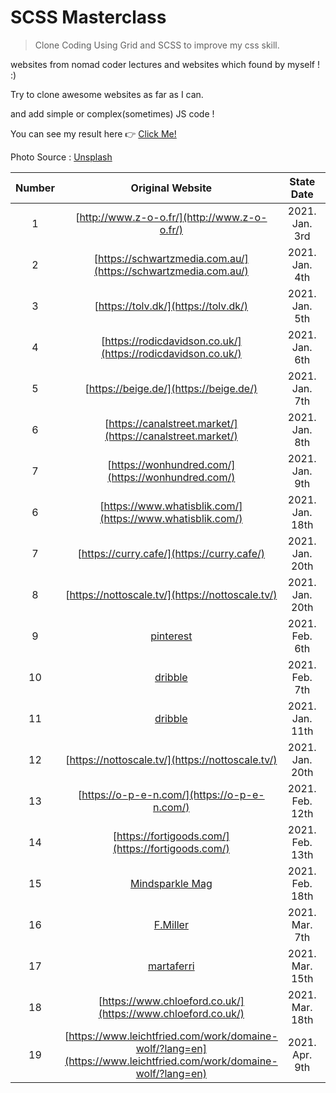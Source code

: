 # SCSS Masterclass

> Clone Coding Using Grid and SCSS to improve my css skill.

websites from nomad coder lectures and websites which found by myself ! :)

Try to clone awesome websites as far as I can.

and add simple or complex(sometimes) JS code !

You can see my result here 👉 [Click Me!](https://dkssyddico.github.io/scss-practice/)

Photo Source : [Unsplash](https://source.unsplash.com/random)

| Number |                                                                                            Original Website                                                                                             |   State Date    |    End Date     | Complete |
| :----: | :-----------------------------------------------------------------------------------------------------------------------------------------------------------------------------------------------------: | :-------------: | :-------------: | :------: |
|   1    |                                                                              [http://www.z-o-o.fr/](http://www.z-o-o.fr/)                                                                               | 2021. Jan. 3rd  | 2021. Jan. 3rd  |    ✅    |
|   2    |                                                                     [https://schwartzmedia.com.au/](https://schwartzmedia.com.au/)                                                                      | 2021. Jan. 4th  | 2021. Jan. 4th  |    ✅    |
|   3    |                                                                                  [https://tolv.dk/](https://tolv.dk/)                                                                                   | 2021. Jan. 5th  | 2021. Jan. 5th  |    ✅    |
|   4    |                                                                      [https://rodicdavidson.co.uk/](https://rodicdavidson.co.uk/)                                                                       | 2021. Jan. 6th  | 2021. Jan. 6th  |    ✅    |
|   5    |                                                                                 [https://beige.de/](https://beige.de/)                                                                                  | 2021. Jan. 7th  | 2021. Jan. 7th  |    ✅    |
|   6    |                                                                       [https://canalstreet.market/](https://canalstreet.market/)                                                                        | 2021. Jan. 8th  | 2021. Jan. 8th  |    ✅    |
|   7    |                                                                           [https://wonhundred.com/](https://wonhundred.com/)                                                                            | 2021. Jan. 9th  | 2021. Jan. 9th  |    ✅    |
|   6    |                                                                       [https://www.whatisblik.com/](https://www.whatisblik.com/)                                                                        | 2021. Jan. 18th | 2021. Jan. 18th |    ✅    |
|   7    |                                                                               [https://curry.cafe/](https://curry.cafe/)                                                                                | 2021. Jan. 20th | 2021. Jan. 20th |    ✅    |
|   8    |                                                                            [https://nottoscale.tv/](https://nottoscale.tv/)                                                                             | 2021. Jan. 20th | 2021. Jan. 20th |    ✅    |
|   9    |                                                                     [pinterest](https://www.pinterest.co.kr/pin/14988611239458562/)                                                                     | 2021. Feb. 6th  | 2021. Feb. 6th  |    ✅    |
|   10   |                                                             [dribble](https://dribbble.com/shots/14677571-Doland-Itinerary-Travel-Planner)                                                              | 2021. Feb. 7th  | 2021. Feb. 7th  |    ✅    |
|   11   | [dribble](https://dribbble.com/shots/10474951-Creative-Travel-Website-Design?utm_source=pinterest&utm_campaign=pinterest_shot&utm_content=Creative%20Travel%20Website%20Design&utm_medium=Social_Share) | 2021. Jan. 11th | 2021. Jan. 11th |    ✅    |
|   12   |                                                                            [https://nottoscale.tv/](https://nottoscale.tv/)                                                                             | 2021. Jan. 20th | 2021. Jan. 20th |    ✅    |
|   13   |                                                                              [https://o-p-e-n.com/](https://o-p-e-n.com/)                                                                               | 2021. Feb. 12th | 2021. Feb. 12th |    ✅    |
|   14   |                                                                           [https://fortigoods.com/](https://fortigoods.com/)                                                                            | 2021. Feb. 13th | 2021. Feb. 13th |    ✅    |
|   15   |                                                    [Mindsparkle Mag](https://mindsparklemag.com/?websites/2013/01/19/marianne-brandt-wettbewer_html)                                                    | 2021. Feb. 18th | 2021. Feb. 18th |    ✅    |
|   16   |                                                                                [F.Miller](https://fmillerskincare.com/)                                                                                 | 2021. Mar. 7th  | 2021. Mar. 9th  |    ✅    |
|   17   |                                                                                [martaferri](https://www.martaferri.com/)                                                                                | 2021. Mar. 15th | 2021. Mar. 17th |    ✅    |
|   18   |                                                                      [https://www.chloeford.co.uk/](https://www.chloeford.co.uk/)                                                                       | 2021. Mar. 18th |                 |          |
|   19   |                                            [https://www.leichtfried.com/work/domaine-wolf/?lang=en](https://www.leichtfried.com/work/domaine-wolf/?lang=en)                                             | 2021. Apr. 9th  |                 |          |
